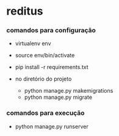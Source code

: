 # reditus
### comandos para configuração
 - virtualenv env
 - source env/bin/activate
 - pip install -r requirements.txt

 - no diretório do projeto
    - python manage.py makemigrations
    - python manage.py migrate

### comandos para execução
 - python manage.py runserver
